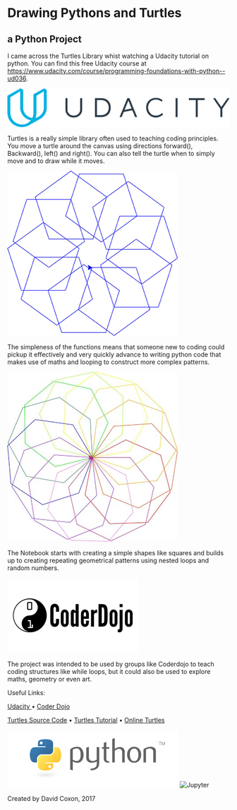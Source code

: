 # Drawing Pythons and Turtles

## a Python Project
 
I came across the Turtles Library whist watching a Udacity tutorial on python. You can find this free Udacity course at https://www.udacity.com/course/programming-foundations-with-python--ud036. 

![Udacity](../Images/udacity.png?raw=true)

Turtles is a really simple library often used to teaching coding principles. You move a turtle around the canvas using directions forward(), Backward(), left() and right(). You can also tell the turtle when to simply move and to draw while it moves.

![Offset Pattern](Graphs/offsetrepeatingshape.jpg?raw=true)

The simpleness of the functions means that someone new to coding could pickup it effectively and very quickly advance to writing python code that makes use of maths and looping to construct more complex patterns.
 
![Repeating Pattern](Graphs/rainbowrepeatingshape.jpg?raw=true)

The Notebook starts with creating a simple shapes like squares and builds up to creating repeating geometrical patterns using nested loops and random numbers.

![CoderDojo](Images/coderdojo.png?raw=true)

The project was intended to be used by groups like Coderdojo to teach coding structures like while loops, but it could also be used to explore maths, geometry or even art.  

Useful Links:

[Udacity ](https://eu.udacity.com/) • 
[Coder Dojo](https://www.eventbrite.co.uk/o/coderdojo-north-east-6360746717)
 
[Turtles Source Code](https://github.com/python/cpython/blob/3.6/Lib/turtle.py) • 
[Turtles Tutorial](http://coolpythoncodes.com/python-turtle/) •
[Online Turtles ](https://trinket.io/python/88dd6c94d1)

![Python](../Images/python.png?raw=true)
![Jupyter](../Images/jupyter.pcx?raw=true)

Created by David Coxon, 2017